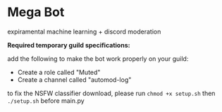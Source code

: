 # Mega Bot
expiramental machine learning + discord moderation

**Required temporary guild specifications:**

add the following to make the bot work properly on your guild:
 - Create a role called "Muted"
 - Create a channel called "automod-log"

to fix the NSFW classifier download, please run `chmod +x setup.sh` then `./setup.sh` before main.py
